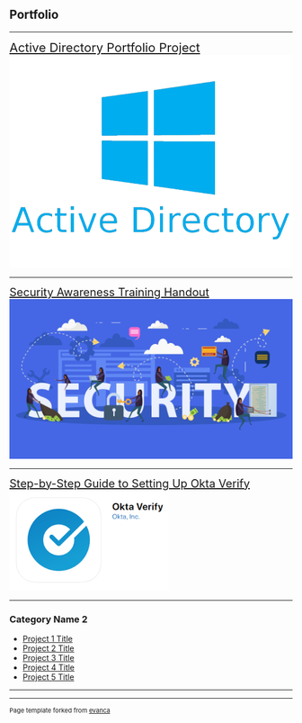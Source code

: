## Portfolio

---

<a href="https://docs.google.com/document/d/1LjVmpAgmeowX52kBEeOwCJLxqr1QInc3Cn0AEELo3-s/edit?usp=sharing" 
   style="font-size: 22px;">Active Directory Portfolio Project</a>
<img src="images/pngegg.png?raw=true"/>

---
<a href="/pdf/Security_Awareness_Training_Passwords.pdf" style="font-size: 20px;">Security Awareness Training Handout</a>
<img src="images/security_stock_photo.jpg?raw=true"/>

---
<a href="/pdf/MFA_Setup_Guide.pdf" style="font-size: 20px;">Step-by-Step Guide to Setting Up Okta Verify</a>
<img src="images/blobid0.png?raw=true"/>

---

### Category Name 2

- [Project 1 Title](http://example.com/)
- [Project 2 Title](http://example.com/)
- [Project 3 Title](http://example.com/)
- [Project 4 Title](http://example.com/)
- [Project 5 Title](http://example.com/)

---




---
<p style="font-size:11px">Page template forked from <a href="https://github.com/evanca/quick-portfolio">evanca</a></p>
<!-- Remove above link if you don't want to attibute -->
